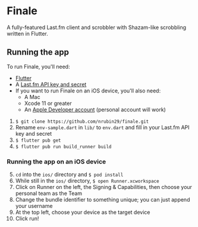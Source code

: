 # Finale

A fully-featured Last.fm client and scrobbler with Shazam-like scrobbling written in Flutter.

## Running the app

To run Finale, you'll need:
* [Flutter](https://flutter.dev/docs/get-started/install)
* A [Last.fm API key and secret](https://www.last.fm/api/account/create)
* If you want to run Finale on an iOS device, you'll also need:
    * A Mac
    * Xcode 11 or greater
    * An [Apple Developer account](https://developer.apple.com) (personal account will work)

1. `$ git clone https://github.com/nrubin29/finale.git`
2. Rename `env-sample.dart` in `lib/` to `env.dart` and fill in your Last.fm API key and secret
3. `$ flutter pub get`
4. `$ flutter pub run build_runner build`

### Running the app on an iOS device

5. `cd` into the `ios/` directory and `$ pod install`
6. While still in the `ios/` directory, `$ open Runner.xcworkspace`
7. Click on Runner on the left, the Signing & Capabilities, then choose your personal team as the Team
8. Change the bundle identifier to something unique; you can just append your username
9. At the top left, choose your device as the target device
10. Click run!

